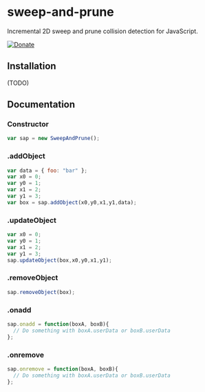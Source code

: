 # sweep-and-prune

Incremental 2D sweep and prune collision detection for JavaScript.

[![Donate](https://img.shields.io/badge/Donate-PayPal-green.svg)](https://www.paypal.com/cgi-bin/webscr?cmd=_donations&business=Z2G8VHLDJ9N3L&lc=GB&item_name=Stefan%20Hedman&item_number=schteppe&currency_code=USD&bn=PP%2dDonationsBF%3aDonate%2dPayPal%2dgreen%2esvg%3aNonHosted)

## Installation

(TODO)

## Documentation

### Constructor

```js
var sap = new SweepAndPrune();
```

### .addObject

```js
var data = { foo: "bar" };
var x0 = 0;
var y0 = 1;
var x1 = 2;
var y1 = 3;
var box = sap.addObject(x0,y0,x1,y1,data);
```

### .updateObject

```js
var x0 = 0;
var y0 = 1;
var x1 = 2;
var y1 = 3;
sap.updateObject(box,x0,y0,x1,y1);
```

### .removeObject

```js
sap.removeObject(box);
```

### .onadd

```js
sap.onadd = function(boxA, boxB){
  // Do something with boxA.userData or boxB.userData
};
```

### .onremove

```js
sap.onremove = function(boxA, boxB){
  // Do something with boxA.userData or boxB.userData
};
```
